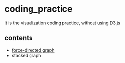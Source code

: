 # coding_practice
It is the visualization coding practice, without using D3.js <br />
## contents
* <a href="http://htmlpreview.github.io/?https://github.com/bingzhangdai/coding_practice/blob/master/force_directed/without_d3.html" target="_blank"> force-directed graph </a>
* stacked graph

